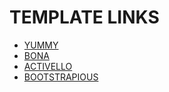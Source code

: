 # TEMPLATE LINKS

* [YUMMY](https://colorlib.com/demo?theme=yummy)
* [BONA](https://colorlib.com/demo?theme=bona)
* [ACTIVELLO](https://colorlib.com/activello/)
* [BOOTSTRAPIOUS](https://bootstrapious.com/p/bootstrap-blog)